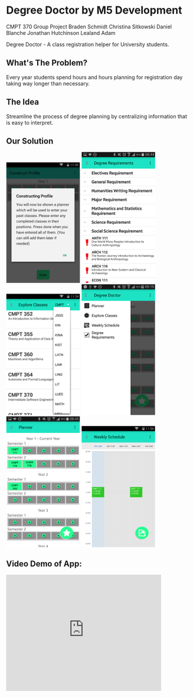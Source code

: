 # Degree Doctor by M5 Development

CMPT 370 Group Project
Braden Schmidt
Christina Sitkowski
Daniel Blanche
Jonathan Hutchinson
Lealand Adam 


Degree Doctor - A class registration helper for University students.

## What's The Problem?
Every year students spend hours and hours planning for registration day taking way longer than necessary.

## The Idea
Streamline the process of degree planning by centralizing information that is easy to interpret.

## Our Solution
<img src="https://github.com/bradenschmidt/DegreeDoctor/blob/master/screenshots/constructProfile.png" width="200px" alt="Construct Profile Popup" />
<img src="https://github.com/bradenschmidt/DegreeDoctor/blob/master/screenshots/degreeRequirements.png" width="200px" alt="Degree Requirements" />
<img src="https://github.com/bradenschmidt/DegreeDoctor/blob/master/screenshots/exploreClasses.png" width="200px" alt="Explore Classes" />
<img src="https://github.com/bradenschmidt/DegreeDoctor/blob/master/screenshots/navDrawer.png" width="200px" alt="Navigation Drawer" />
<img src="https://github.com/bradenschmidt/DegreeDoctor/blob/master/screenshots/selectClasses2.png" width="200px" alt="Select Classes" />
<img src="https://github.com/bradenschmidt/DegreeDoctor/blob/master/screenshots/weeklySchedule.png" width="200px" alt="Weekly Schedule" />

## Video Demo of App: 
<iframe width="420" height="315" src="https://www.youtube.com/embed/2vUNrIDTgiE" frameborder="0" allowfullscreen></iframe>


